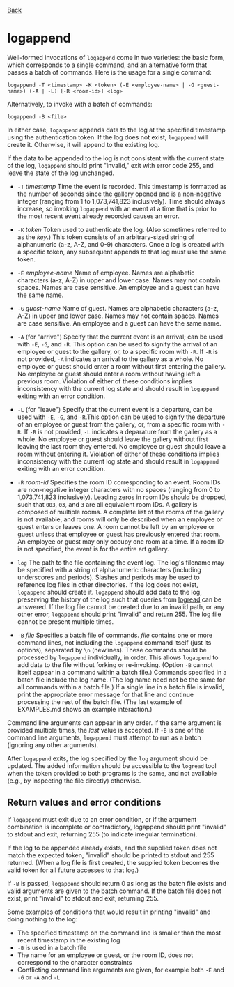 [Back](SPEC.html)

logappend
=========
 Well-formed invocations of `logappend` come in two varieties: the basic form, which corresponds to a single command, and an alternative form that passes a batch of commands. Here is the usage for a single command:

    logappend -T <timestamp> -K <token> (-E <employee-name> | -G <guest-name>) (-A | -L) [-R <room-id>] <log>

Alternatively, to invoke with a batch of commands:

    logappend -B <file>

In either case, `logappend` appends data to the log at the specified timestamp using the authentication token. If the log does not exist, `logappend` will create it. Otherwise, it will append to the existing log. 

If the data to be appended to the log is not consistent with the current state of the log, `logappend` should print "invalid," exit with error code 255, and leave the state of the log unchanged. 

 * `-T` *timestamp* Time the event is recorded. This timestamp is formatted as the number of seconds since the gallery opened and is a non-negative integer (ranging from 1 to 1,073,741,823 inclusively). Time should always increase, so invoking `logappend` with an event at a time that is prior to the most recent event already recorded causes an error. 

 * `-K` *token* Token used to authenticate the log. (Also sometimes referred to as the *key*.) This token consists of an arbitrary-sized string of alphanumeric (a-z, A-Z, and 0-9) characters. Once a log is created with a specific token, any subsequent appends to that log must use the same token. 

 * `-E` *employee-name* Name of employee. Names are alphabetic characters (a-z, A-Z) in upper and lower case. Names may not contain spaces. Names are case sensitive. An employee and a guest can have the same name.

 * `-G` *guest-name* Name of guest. Names are alphabetic characters (a-z, A-Z) in upper and lower case. Names may not contain spaces. Names are case sensitive. An employee and a guest can have the same name.

 * `-A` (for "arrive") Specify that the current event is an arrival; can be used with `-E`, `-G`, and `-R`. This option can be used to signify the arrival of an employee or guest to the gallery, or, to a specific room with `-R`. If `-R` is not provided, `-A` indicates an arrival to the gallery as a whole. No employee or guest should enter a room without first entering the gallery. No employee or guest should enter a room without having left a previous room. Violation of either of these conditions implies inconsistency with the current log state and should result in `logappend` exiting with an error condition.

 * `-L` (for "leave") Specify that the current event is a departure, can be used with `-E`, `-G`, and `-R`.This option can be used to signify the departure of an employee or guest from the gallery, or, from a specific room with `-R`. If `-R` is not provided, `-L` indicates a deparature from the gallery as a whole. No employee or guest should leave the gallery without first leaving the last room they entered. No employee or guest should leave a room without entering it. Violation of either of these conditions implies inconsistency with the current log state and should result in `logappend` exiting with an error condition.

 * `-R` *room-id* Specifies the room ID corresponding to an event. Room IDs are non-negative integer characters with no spaces (ranging from 0 to 1,073,741,823 inclusively). Leading zeros in room IDs should be dropped, such that `003`, `03`, and `3` are all equivalent room IDs. A gallery is composed of multiple rooms. A complete list of the rooms of the gallery is not available, and rooms will only be described when an employee or guest enters or leaves one. A room cannot be left by an employee or guest unless that employee or guest has previously entered that room. An employee or guest may only occupy one room at a time. If a room ID is not specified, the event is for the entire art gallery. 

 * `log` The path to the file containing the event log. The log's filename may be specified with a string of alphanumeric characters (including underscores and periods). Slashes and periods may be used to reference log files in other directories. If the log does not exist, `logappend` should create it. `logappend` should add data to the log, preserving the history of the log such that queries from [logread](LOGREAD.html) can be answered. If the log file cannot be created due to an invalid path, or any other error, `logappend` should print "invalid" and return 255. The log file cannot be present multiple times.

 * `-B` *file* Specifies a batch file of commands. *file* contains one or more command lines, not including the `logappend` command itself (just its options), separated by `\n` (newlines). These commands should be processed by `logappend` individually, in order. This allows `logappend` to add data to the file without forking or re-invoking. (Option `-B` cannot itself appear in a command within a batch file.) Commands specified in a batch file include the log name. (The log name need not be the same for all commands within a batch file.) If a single line in a batch file is invalid, print the appropriate error message for that line and continue processing the rest of the batch file. (The last example of EXAMPLES.md shows an example interaction.)

Command line arguments can appear in any order. If the same argument is provided multiple times, the *last* value is accepted. If `-B` is one of the command line arguments, `logappend` must attempt to run as a batch (ignoring any other arguments).

After `logappend` exits, the log specified by the `log` argument should be updated. The added information should be accessible to the `logread` tool when the token provided to both programs is the same, and not available (e.g., by inspecting the file directly) otherwise. 

Return values and error conditions
----------------------------------
If `logappend` must exit due to an error condition, or if the argument combination is incomplete or contradictory, logappend should print "invalid" to stdout and exit, returning 255 (to indicate irregular termination).

If the log to be appended already exists, and the supplied token does not match the expected token, "invalid" should be printed to stdout and 255 returned. (When a log file is first created, the supplied token becomes the valid token for all future accesses to that log.)

If `-B` is passed, `logappend` should return 0 as long as the batch file exists and valid arguments are given to the batch command. If the batch file does not exist, print "invalid" to stdout and exit, returning 255. 

Some examples of conditions that would result in printing "invalid" and doing nothing to the log:

 * The specified timestamp on the command line is smaller than the most recent timestamp in the existing log 
 * `-B` is used in a batch file
 * The name for an employee or guest, or the room ID, does not correspond to the character constraints
 * Conflicting command line arguments are given, for example both `-E` and `-G` or `-A` and `-L`
